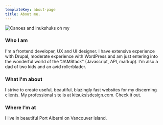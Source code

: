 ```yaml
---
templateKey: about-page
title: About me.
---
```

![Canoes and inukshuks oh my](/img/ayemin-ayemins-781550-unsplash.jpg)

### Who I am

I'm a frontend developer, UX and UI designer. I have extensive experience with Drupal, moderate experience with WordPress and am just entering into the wonderful world of the "JAMStack" (Javascript, API, markup). I'm also a dad of two kids and an avid rollerblader.

### What I'm about

I strive to create useful, beautiful, blazingly fast websites for my discerning clients. My professional site is at [kitsuksisdesign.com](https://kitsuksisdesign.com). Check it out.

### Where I‘m at

I live in beautiful Port Alberni on Vancouver Island.
